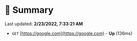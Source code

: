 # 📖 Summary
Last updated: **2/23/2022, 7:33:21 AM**

- `GET` [https://google.com](https://google.com) - **Up** (136ms)
